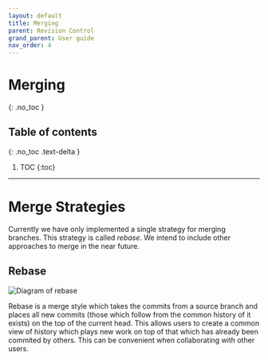 ```yaml
---
layout: default
title: Merging
parent: Revision Control
grand_parent: User guide
nav_order: 4
---
```


# Merging
{: .no_toc }

## Table of contents
{: .no_toc .text-delta }

1. TOC
{:toc}

---

# Merge Strategies

Currently we have only implemented a single strategy for merging
branches. This strategy is called _rebase_. We intend to include other
approaches to merge in the near future.

## Rebase

![Diagram of rebase]()

Rebase is a merge style which takes the commits from a source branch
and places all new commits (those which follow from the common history
of it exists) on the top of the current head. This allows users to
create a common view of history which plays new work on top of that
which has already been commited by others. This can be convenient when
collaborating with other users.


